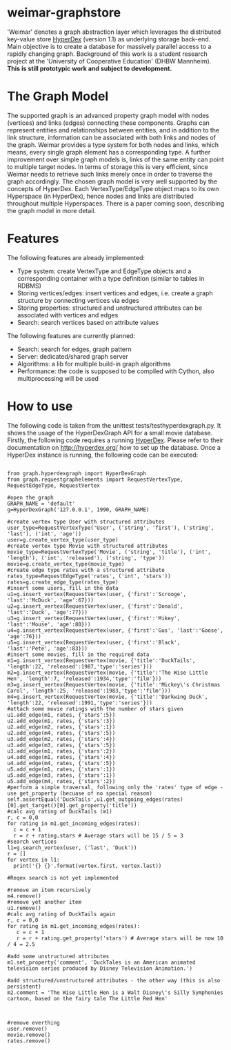 weimar-graphstore
=================

'Weimar' denotes a graph abstraction layer which leverages the distributed key-value store [HyperDex](https://github.com/rescrv/HyperDex/)
(version 1.1) as underlying storage back-end. Main objective is to create a database for massively parallel access to a
rapidly changing graph. Background of this work is a student research project at the 'University of Cooperative Education' (DHBW Mannheim).
**This is still prototypic work and subject to development.**

# The Graph Model
The supported graph is an advanced property graph model with nodes (vertices) and links (edges) connecting these
components. Graphs can represent entities and relationships between entities, and in addition to the link structure,
information can be associated with both links and nodes of the graph.
Weimar provides a type system for both nodes and links, which means, every single graph element has a corresponding
type. A further improvement over simple graph models is, links of the same entity can point to multiple target 
nodes. In terms of storage this is very efficient, since Weimar needs to retrieve such links merely once in order to
traverse the graph accordingly.
The chosen graph model is very well supported by the concepts of HyperDex. Each VertexType/EdgeType object maps to
its own Hyperspace (in HyperDex), hence nodes and links are distributed throughout multiple Hyperspaces.
There is a paper coming soon, describing the graph model in more detail. 

# Features
The following features are already implemented:
* Type system: create VertexType and EdgeType objects and a corresponding container with a type definition (similar to tables in RDBMS)
* Storing vertices/edges: insert vertices and edges, i.e. create a graph structure by connecting vertices via edges
* Storing properties: structured and unstructured attributes can be associated with vertices and edges
* Search: search vertices based on attribute values

The following features are currently planned:
* Search: search for edges, graph pattern 
* Server: dedicated/shared graph server
* Algorithms: a lib for multiple build-in graph algorithms
* Performance: the code is supposed to be compiled with Cython, also multiprocessing will be used

# How to use
The following code is taken from the unittest tests/testhyperdexgraph.py. It shows the usage of the
HyperDexGraph API for a small movie database. Firstly, the following code requires a running 
[HyperDex](https://github.com/rescrv/HyperDex/). Please refer to their documentation on
http://hyperdex.org/ how to set up the database. Once a HyperDex instance is running, the following
code can be executed:

```

from graph.hyperdexgraph import HyperDexGraph
from graph.requestgraphelements import RequestVertexType, RequestEdgeType, RequestVertex

#open the graph
GRAPH_NAME = 'default'
g=HyperDexGraph('127.0.0.1', 1990, GRAPH_NAME)

#create vertex type User with structured attributes
user_type=RequestVertexType('User', ('string', 'first'), ('string', 'last'), ('int', 'age'))
user=g.create_vertex_type(user_type)
#create vertex type Movie with structured attributes
movie_type=RequestVertexType('Movie', ('string', 'title'), ('int', 'length'), ('int', 'released'), ('string', 'type'))
movie=g.create_vertex_type(movie_type)
#create edge type rates with a structured attribute
rates_type=RequestEdgeType('rates', ('int', 'stars'))
rates=g.create_edge_type(rates_type)
#insert some users, fill in the data
u1=g.insert_vertex(RequestVertex(user, {'first':'Scrooge', 'last':'McDuck', 'age':67}))
u2=g.insert_vertex(RequestVertex(user, {'first':'Donald', 'last':'Duck', 'age':77}))
u3=g.insert_vertex(RequestVertex(user, {'first':'Mikey', 'last':'Mouse', 'age':80}))
u4=g.insert_vertex(RequestVertex(user, {'first':'Gus', 'last':'Goose', 'age':76}))
u5=g.insert_vertex(RequestVertex(user, {'first':'Black', 'last':'Pete', 'age':83}))
#insert some movies, fill in the required data
m1=g.insert_vertex(RequestVertex(movie, {'title':'DuckTails', 'length':22, 'released':1987,'type':'series'}))
m2=g.insert_vertex(RequestVertex(movie, {'title':'The Wise Little Hen', 'length':7, 'released':1934,'type':'film'}))
m3=g.insert_vertex(RequestVertex(movie, {'title':'Mickey\'s Christmas Carol', 'length':25, 'released':1983,'type':'film'}))
m4=g.insert_vertex(RequestVertex(movie, {'title':'Darkwing Duck', 'length':22, 'released':1991,'type':'series'}))
#attach some movie ratings with the number of stars given
u1.add_edge(m1, rates, {'stars':5})
u2.add_edge(m1, rates, {'stars':3})
u2.add_edge(m2, rates, {'stars':1})
u2.add_edge(m4, rates, {'stars':5})
u3.add_edge(m2, rates, {'stars':4})
u3.add_edge(m3, rates, {'stars':5})
u3.add_edge(m1, rates, {'stars':2})
u4.add_edge(m1, rates, {'stars':4})
u4.add_edge(m4, rates, {'stars':5})
u5.add_edge(m1, rates, {'stars':1})
u5.add_edge(m3, rates, {'stars':1})
u5.add_edge(m4, rates, {'stars':2})
#perform a simple traversal, following only the 'rates' type of edge - use get_property (becuase of no special reason)
self.assertEqual('DuckTails',u1.get_outgoing_edges(rates)[0].get_target()[0].get_property('title'))
#calc avg rating of DuckTails (m1)
r, c = 0,0
for rating in m1.get_incoming_edges(rates):
  c = c + 1
  r = r + rating.stars # Average stars will be 15 / 5 = 3
#search vertices
l1=g.search_vertex(user, ('last', 'Duck'))
r = []
for vertex in l1:
  print('{} {}'.format(vertex.first, vertex.last))
        
#Reqex search is not yet implemented

#remove an item recursively 
m4.remove()
#remove yet another item 
u1.remove()
#calc avg rating of DuckTails again
r, c = 0,0
for rating in m1.get_incoming_edges(rates):
   c = c + 1
   r = r + rating.get_property('stars') # Average stars will be now 10 / 4 = 2.5
        
#add some unstructured attributes
m1.set_property('comment', 'DuckTales is an American animated television series produced by Disney Television Animation.')

#add structured/unstructured attributes - the other way (this is also persistent)
m2.comment = 'The Wise Little Hen is a Walt Disney\'s Silly Symphonies cartoon, based on the fairy tale The Little Red Hen'



#remove everthing
user.remove()
movie.remove()
rates.remove()

```



